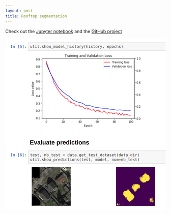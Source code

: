 ```yaml
---
layout: post
title: Rooftop segmentation
---
```


Check out the [Jupyter notebook](https://nbviewer.jupyter.org/github/kevinkepp/rooftop-seg/blob/master/rts-tf2/train.ipynb) and the [GitHub project](https://github.com/kevinkepp/rooftop-seg)

<img src="/images/rooftop-seg.png" alt="notebook screenshot" width="600"/>